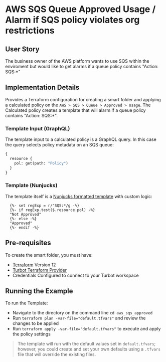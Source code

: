 # AWS SQS Queue Approved Usage / Alarm if SQS policy violates org restrictions

## User Story
The business owner of the AWS platform wants to use SQS within the enviroment but would like to get alarms if a queue policy contains "Action: SQS:*"

## Implementation Details
Provides a Terraform configuration for creating a smart folder and applying a calculated policy on the `AWS > SQS > Queue > Approved > Usage`.  The Calculated policy creates a template that will alarm if a queue policy contains "Action: SQS:*". 

### Template Input (GraphQL)
The template input to a calculated policy is a GraphQL query.  In this case the query selects policy metadata on an SQS queue:
```graphql
{
  resource {
    pol: get(path: "Policy")
  }
}
```
### Template (Nunjucks)
The template itself is a [Nunjucks formatted template](https://mozilla.github.io/nunjucks/templating.html) with custom logic:
```
  {%- set regExp = r/"SQS:*/g -%}
  {%- if regExp.test($.resource.pol) -%}
  "Not Approved"
  {%- else -%}
  "Approved"
  {%- endif -%}
```

## Pre-requisites

To create the smart folder, you must have:
- [Terraform](https://www.terraform.io) Version 12
- [Turbot Terraform Provider](https://github.com/turbotio/terraform-provider-turbot)
- Credentials Configured to connect to your Turbot workspace

## Running the Example

To run the Template:
- Navigate to the directory on the command line `cd aws_sqs_approved`
- Run `terraform plan -var-file="default.tfvars"` and review the changes to be applied
- Run `terraform apply -var-file="default.tfvars"` to execute and apply the policy settings

> The template will run with the default values set in `default.tfvars`; however, you could create and set your own defaults using a `.tfvars` file that will override the existing files.